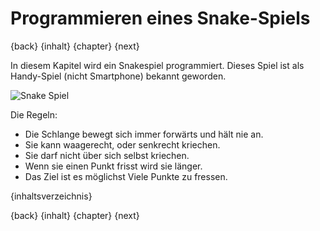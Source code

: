 # Programmieren eines Snake-Spiels

{back} {inhalt} {chapter} {next}

In diesem Kapitel wird ein Snakespiel programmiert. Dieses Spiel ist als Handy-Spiel (nicht Smartphone) bekannt geworden.

![Snake Spiel](img/snake.png)

Die Regeln:
  * Die Schlange bewegt sich immer forwärts und hält nie an.
  * Sie kann waagerecht, oder senkrecht kriechen.
  * Sie darf nicht über sich selbst kriechen.
  * Wenn sie einen Punkt frisst wird sie länger.
  * Das Ziel ist es möglichst Viele Punkte zu fressen.

  {inhaltsverzeichnis}


{back} {inhalt} {chapter} {next}

